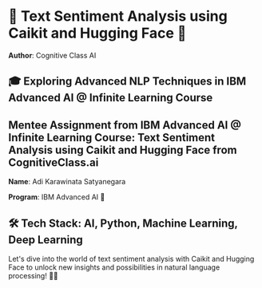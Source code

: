 # 🤖 Text Sentiment Analysis using Caikit and Hugging Face 🚀

**Author**: Cognitive Class AI

## 🎓 Exploring Advanced NLP Techniques in IBM Advanced AI @ Infinite Learning Course

## Mentee Assignment from IBM Advanced AI @ Infinite Learning Course: Text Sentiment Analysis using Caikit and Hugging Face from CognitiveClass.ai

**Name**: Adi Karawinata Satyanegara

**Program**: IBM Advanced AI 🌟

## 🛠️ Tech Stack: AI, Python, Machine Learning, Deep Learning

Let's dive into the world of text sentiment analysis with Caikit and Hugging Face to unlock new insights and possibilities in natural language processing! 🌟🚀
